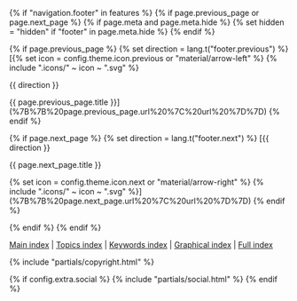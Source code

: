 
{% if "navigation.footer" in features %}
{% if page.previous\_page or page.next\_page %}
{% if page.meta and page.meta.hide %}
{% set hidden = "hidden" if "footer" in page.meta.hide %}
{% endif %}

{% if page.previous\_page %}
{% set direction = lang.t("footer.previous") %}
[{% set icon = config.theme.icon.previous or "material/arrow-left" %}
{% include ".icons/" ~ icon ~ ".svg" %}

{{ direction }}

{{ page.previous\_page.title }}](%7B%7B%20page.previous_page.url%20%7C%20url%20%7D%7D)
{% endif %}

{% if page.next\_page %}
{% set direction = lang.t("footer.next") %}
[{{ direction }}

{{ page.next\_page.title }}

{% set icon = config.theme.icon.next or "material/arrow-right" %}
{% include ".icons/" ~ icon ~ ".svg" %}](%7B%7B%20page.next_page.url%20%7C%20url%20%7D%7D)
{% endif %}

{% endif %}
{% endif %}

[Main index](./index.html) | [Topics index](./topics.html) | [Keywords index](./keywords.html) | [Graphical index](./graphical_index.html) | [Full index](./full_index.html)

{% include "partials/copyright.html" %}

{% if config.extra.social %}
{% include "partials/social.html" %}
{% endif %}
